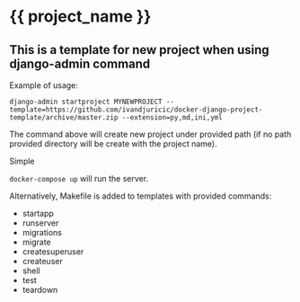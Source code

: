 # {{ project_name }}

## This is a template for new project when using django-admin command

Example of usage:

`django-admin startproject MYNEWPROJECT --template=https://github.com/ivandjuricic/docker-django-project-template/archive/master.zip --extension=py,md,ini,yml`

The command above will create new project under provided path (if no path provided directory will be create with the project name).

Simple

`docker-compose up` will run the server. 

Alternatively, Makefile is added to templates with provided commands:
* startapp
* runserver
* migrations
* migrate
* createsuperuser
* createuser
* shell
* test
* teardown
